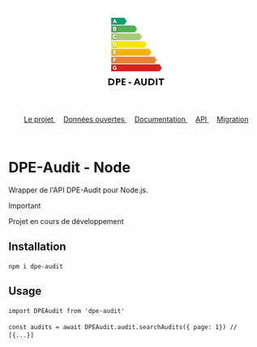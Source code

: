 <div align="center">
    <img width="auto" height="180" src="https://raw.githubusercontent.com/dpe-audit/.github/refs/heads/main/assets/logo.svg" alt="DPE-Audit">
</div>
<br/>
<p align="center">
	<a href="https://github.com/dpe-audit">
		Le projet
	</a>&nbsp;&nbsp;&nbsp;
	<a href="https://github.com/dpe-audit/opendata">
		Données ouvertes
	</a>&nbsp;&nbsp;&nbsp;
	<a href="https://github.com/dpe-audit/documentation">
		Documentation
	</a>&nbsp;&nbsp;&nbsp;
	<a href="https://github.com/dpe-audit/api">
		API
	</a>&nbsp;&nbsp;&nbsp;
	<a href="https://github.com/dpe-audit/migration">
		Migration
	</a>
</p>
<br/>

# DPE-Audit - Node

Wrapper de l'API DPE-Audit pour Node.js.

> [!IMPORTANT]  
> Projet en cours de développement

## Installation

```
npm i dpe-audit
```

## Usage

```
import DPEAudit from 'dpe-audit'

const audits = await DPEAudit.audit.searchAudits({ page: 1}) // [{...}]
```
